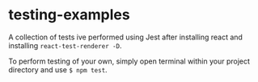 # testing-examples

A collection of tests ive performed using Jest after installing react and installing <code>react-test-renderer -D</code>. 

To perform testing of your own, simply open terminal within your project directory and use <code>$ npm test</code>.
